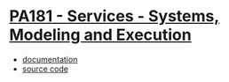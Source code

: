 # [PA181 - Services - Systems, Modeling and Execution](https://is.muni.cz/predmet/fi/jaro2019/PA181)

* [documentation](https://github.com/europ/MUNI-FI-PA181/blob/master/doc/doc.pdf)
* [source code](https://github.com/europ/MUNI-FI-PA181/blob/master/src)
